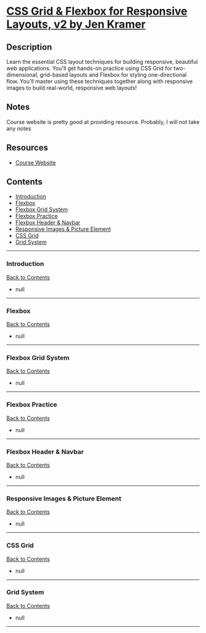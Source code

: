 # [CSS Grid & Flexbox for Responsive Layouts, v2 by Jen Kramer](https://frontendmasters.com/courses/css-grid-flexbox-v2/)

## Description

Learn the essential CSS layout techniques for building responsive, beautiful web applications. You'll get hands-on practice using CSS Grid for two-dimensional, grid-based layouts and Flexbox for styling one-directional flow. You'll master using these techniques together along with responsive images to build real-world, responsive web layouts!

## Notes

Course website is pretty good at providing resource. Probably, I will not take any notes

## Resources

- [Course Website](https://frontendmasters.github.io/grid-flexbox-v2/)

## Contents

- [Introduction](#introduction)
- [Flexbox](#flexbox)
- [Flexbox Grid System](#flexbox-grid-system)
- [Flexbox Practice](#flexbox-practice)
- [Flexbox Header & Navbar](#flexbox-header-navbar)
- [Responsive Images & Picture Element](#responsive-images-picture-element)
- [CSS Grid](#css-grid)
- [Grid System](#grid-system)

---

### <span id="introduction">Introduction</span>

[Back to Contents](#contents)

- null

---

### <span id="flexbox">Flexbox</span>

[Back to Contents](#contents)

- null

---

### <span id="flexbox-grid-system">Flexbox Grid System</span>

[Back to Contents](#contents)

- null

---

### <span id="flexbox-practice">Flexbox Practice</span>

[Back to Contents](#contents)

- null

---

### <span id="flexbox-header-navbar">Flexbox Header & Navbar</span>

[Back to Contents](#contents)

- null

---

### <span id="responsive-images-picture-element">Responsive Images & Picture Element</span>

[Back to Contents](#contents)

- null

---

### <span id="css-grid">CSS Grid</span>

[Back to Contents](#contents)

- null

---

### <span id="grid-system">Grid System</span>

[Back to Contents](#contents)

- null

---

